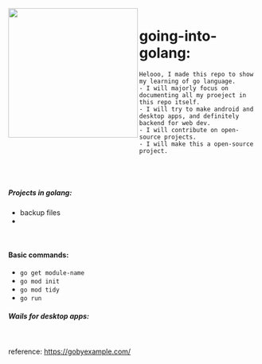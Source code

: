<img align="left" style="width:260px" src="https://media.tenor.com/60-jjmqKO3cAAAAi/go-girl.gif" width="288px">
 
 # going-into-golang:
    Helooo, I made this repo to show my learning of go language.
    - I will majorly focus on documenting all my proeject in this repo itself.
    - I will try to make android and desktop apps, and definitely backend for web dev.
    - I will contribute on open-source projects.
    - I will make this a open-source project.
<br>
<br>

##### Projects in golang:

- backup files
-

<br>

#### Basic commands:

- `go get module-name`
- `go mod init`
- `go mod tidy`
- `go run`

##### Wails for desktop apps:

<br>

reference: https://gobyexample.com/
